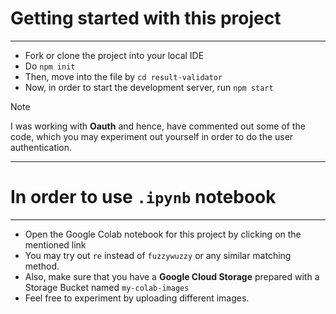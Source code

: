 # Getting started with this project
---
+ Fork or clone the project into your local IDE
+ Do ```npm init```
+ Then, move into the file by ```cd result-validator```
+ Now, in order to start the development server, run ```npm start```
>[!NOTE]
> I was working with <b>Oauth</b> and hence, have commented out some of the code, which you may experiment out yourself in order to do the user authentication.
---
# In order to use ```.ipynb``` notebook
---
+ Open the Google Colab notebook for this project by clicking on the mentioned link
+ You may try out ```re``` instead of ```fuzzywuzzy``` or any similar matching method.
+ Also, make sure that you have a <b>Google Cloud Storage</b> prepared with a Storage Bucket named ```my-colab-images```
+ Feel free to experiment by uploading different images.
